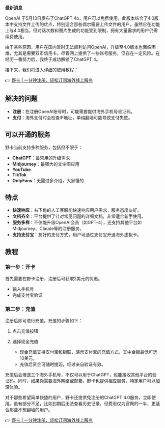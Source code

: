 **最新消息**

OpenAI 于5月13日发布了ChatGPT 4o，用户可以免费使用。此版本结合了4.0版本中支持文件上传的优点，特别适合那些偶尔需要上传文件的用户。虽然它在功能上与4.0相当，但对话次数和图片生成的功能受到限制，拥有大量需求的用户仍需续费使用。

由于某些原因，用户在国内暂时无法顺利访问OpenAI，升级至4.0版本也面临困难，尤其是需要双币信用卡。尽管网上提供了一些账号服务，但存在一定风险。在经历一番努力后，我终于成功解锁了ChatGPT 4。

接下来，我们将进入详细的使用教程：

👉 [野卡 | 一分钟注册，轻松订阅海外线上服务](https://bit.ly/bewildcard)

## 解决的问题

- **注册**：在注册OpenAI账号时，可能需要提供海外手机号验证码。
- **支付**：海外支付时会检查IP地址，单纯翻墙可能导致支付失败。

## 可以开通的服务

野卡当前支持多种服务，包括但不限于：

- **ChatGPT**：最常用的升级需求 
- **Midjourney**：最强大的文生图应用
- **YouTube**
- **TikTok**
- **OnlyFans**：无需过多介绍，大家懂的

## 特点

- **快速响应**：右下角的人工客服能快速响应用户需求，服务态度友好。
- **文档齐全**：平台提供了针对常见问题的详细文档，非常适合新手使用。
- **服务多样**：不仅能升级OpenAI会员（如GPT-4），还支持其他平台如Midjourney、Claude等的注册服务。
- **支持支付宝**：友好的支付方式，用户可通过支付宝开通海外虚拟卡。

## 教程

### 第一步：开卡

首先需要在野卡注册，注册后可获取2美元的优惠。

- 输入手机号
- 完成支付宝验证

### 第二步：充值

注册后即可进行充值。充值的步骤如下：

1. 点击充值按钮
2. 选择现金充值

   - 现金充值支持支付宝和银联，演示支付宝的充值方式，其中金额最低可选10美元。
   - 充值后资金可随时提现，经过亲自验证有效。

充值后会赠送三个海外手机号，不仅可以用于ChatGPT，也能接收其他平台的验证码。同时，如果你需要海外网络或邮箱，野卡也提供相应服务，特定用户可以加深体验。

对于那些希望简单快捷的用户，野卡还提供免注册的ChatGPT 4.0服务，立即使用。虽有部分不足，比如到期后无法查看历史记录，但费用仅为官网的一半，更适合那些不想翻墙的用户。

👉 [野卡 | 一分钟注册，轻松订阅海外线上服务](https://bit.ly/bewildcard)